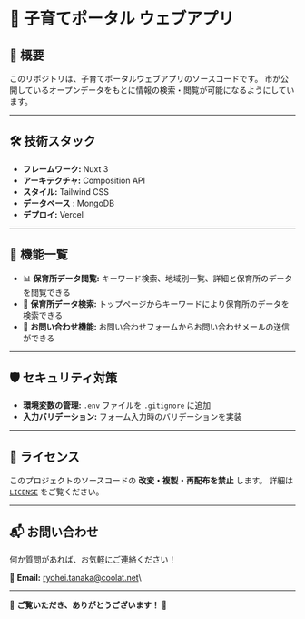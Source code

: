 # 🎨 子育てポータル ウェブアプリ

## 📌 概要

このリポジトリは、子育てポータルウェブアプリのソースコードです。 市が公開しているオープンデータをもとに情報の検索・閲覧が可能になるようにしています。

---

## 🛠 技術スタック

- **フレームワーク:** Nuxt 3
- **アーキテクチャ:** Composition API
- **スタイル:** Tailwind CSS
- **データベース** : MongoDB
- **デプロイ:** Vercel

---

## 📂 機能一覧

- 📊 **保育所データ閲覧:** キーワード検索、地域別一覧、詳細と保育所のデータを閲覧できる
- 📅 **保育所データ検索:** トップページからキーワードにより保育所のデータを検索できる
- 📧 **お問い合わせ機能:** お問い合わせフォームからお問い合わせメールの送信ができる
---

## 🛡 セキュリティ対策

- **環境変数の管理:** `.env` ファイルを `.gitignore` に追加
- **入力バリデーション:** フォーム入力時のバリデーションを実装

---

## 📝 ライセンス

このプロジェクトのソースコードの **改変・複製・再配布を禁止** します。 詳細は [`LICENSE`](./LICENSE) をご覧ください。

---

## 📬 お問い合わせ

何か質問があれば、お気軽にご連絡ください！

📧 **Email:** [ryohei.tanaka@coolat.net](mailto\:ryohei.tanaka@coolat.net)\

---

🚀 **ご覧いただき、ありがとうございます！** 🙌

